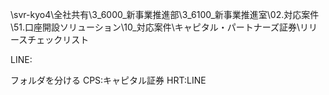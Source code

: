 \\svr-kyo4\全社共有\3_6000_新事業推進部\3_6100_新事業推進室\02.対応案件\51.口座開設ソリューション\10_対応案件\キャピタル・パートナーズ証券\リリースチェックリスト

LINE:


フォルダを分ける
CPS:キャピタル証券
HRT:LINE
